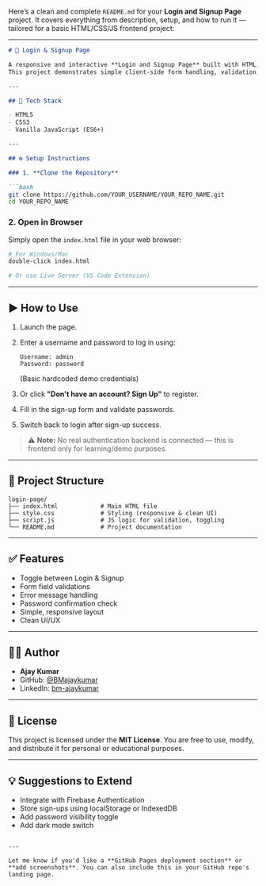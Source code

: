 Here’s a clean and complete `README.md` for your **Login and Signup Page** project. It covers everything from description, setup, and how to run it — tailored for a basic HTML/CSS/JS frontend project:

---

````markdown
# 🔐 Login & Signup Page

A responsive and interactive **Login and Signup Page** built with HTML, CSS, and JavaScript.  
This project demonstrates simple client-side form handling, validation, and toggling between login and registration views.

---

## 🧰 Tech Stack

- HTML5
- CSS3
- Vanilla JavaScript (ES6+)

---

## ⚙️ Setup Instructions

### 1. **Clone the Repository**

```bash
git clone https://github.com/YOUR_USERNAME/YOUR_REPO_NAME.git
cd YOUR_REPO_NAME
````

### 2. **Open in Browser**

Simply open the `index.html` file in your web browser:

```bash
# For Windows/Mac
double-click index.html

# Or use Live Server (VS Code Extension)
```

---

## ▶️ How to Use

1. Launch the page.

2. Enter a username and password to log in using:

   ```
   Username: admin
   Password: password
   ```

   (Basic hardcoded demo credentials)

3. Or click **"Don't have an account? Sign Up"** to register.

4. Fill in the sign-up form and validate passwords.

5. Switch back to login after sign-up success.

> ⚠️ **Note:** No real authentication backend is connected — this is frontend only for learning/demo purposes.

---

## 📂 Project Structure

```
login-page/
├── index.html            # Main HTML file
├── style.css             # Styling (responsive & clean UI)
├── script.js             # JS logic for validation, toggling
└── README.md             # Project documentation
```

---

## ✅ Features

* Toggle between Login & Signup
* Form field validations
* Error message handling
* Password confirmation check
* Simple, responsive layout
* Clean UI/UX

---

## 🧑‍💻 Author

* **Ajay Kumar**
* GitHub: [@BMajaykumar](https://github.com/BMajaykumar)
* LinkedIn: [bm-ajaykumar](https://linkedin.com/in/bm-ajaykumar)

---

## 📄 License

This project is licensed under the **MIT License**.
You are free to use, modify, and distribute it for personal or educational purposes.

---

## 💡 Suggestions to Extend

* Integrate with Firebase Authentication
* Store sign-ups using localStorage or IndexedDB
* Add password visibility toggle
* Add dark mode switch

```

---

Let me know if you'd like a **GitHub Pages deployment section** or **add screenshots**. You can also include this in your GitHub repo's landing page.
```
